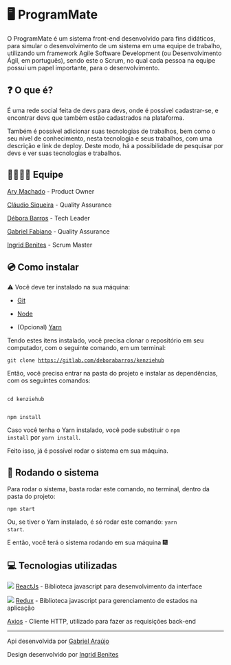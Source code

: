 # 🖥️ ProgramMate

O ProgramMate é um sistema front-end desenvolvido para fins didáticos, para simular o desenvolvimento de um sistema em uma equipe de trabalho, utilizando um framework Agile Software Development (ou Desenvolvimento Ágil, em português), sendo este o Scrum, no qual cada pessoa na equipe possui um papel importante, para o desenvolvimento.

## ❓ O que é?

É uma rede social feita de devs para devs, onde é possível cadastrar-se, e encontrar devs que também estão cadastrados na plataforma.

Também é possível adicionar suas tecnologias de trabalhos, bem como o seu nível de conhecimento, nesta tecnologia e seus trabalhos, com uma descrição e link de deploy. Deste modo, há a possibilidade de pesquisar por devs e ver suas tecnologias e trabalhos.

## 👨‍💻👩‍💻 Equipe

[Ary Machado](https://gitlab.com/arycmn) - Product Owner

[Cláudio Siqueira](https://gitlab.com/claudio42) - Quality Assurance

[Débora Barros](https://gitlab.com/deborabarros) - Tech Leader

[Gabriel Fabiano](https://gitlab.com/gabrielfabianoo91) - Quality Assurance

[Ingrid Benites](https://gitlab.com/ingridbgr) - Scrum Master

## 💿 Como instalar

⚠️ Você deve ter instalado na sua máquina:

<ul>
<li>

[Git](https://git-scm.com/downloads)

</li>

<li>

[Node](https://nodejs.org/en/download/package-manager/)

</li>

<li>

(Opcional) [Yarn](https://yarnpkg.com/getting-started/install)

</li>

</ul>

Tendo estes itens instalado, você precisa clonar o repositório em seu computador, com o seguinte comando, em um terminal:

<code>git clone https://gitlab.com/deborabarros/kenziehub</code>

Então, você precisa entrar na pasta do projeto e instalar as dependências, com os seguintes comandos:

<code>
cd kenziehub

npm install
</code>

Caso você tenha o Yarn instalado, você pode substituir o <code>npm install</code> por <code>yarn install</code>.

Feito isso, já é possível rodar o sistema em sua máquina.

## 🚀 Rodando o sistema

Para rodar o sistema, basta rodar este comando, no terminal, dentro da pasta do projeto:

<code>npm start</code>

Ou, se tiver o Yarn instalado, é só rodar este comando: <code>yarn start</code>.

E então, você terá o sistema rodando em sua máquina 🎆

## 💻 Tecnologias utilizadas

<img src="https://img.icons8.com/officel/12/000000/react.png"/> [ReactJs](https://pt-br.reactjs.org/) - Biblioteca javascript para desenvolvimento da interface

<img src="https://img.icons8.com/color/12/000000/redux.png"/> [Redux](https://redux.js.org/) - Biblioteca javascript para gerenciamento de estados na aplicação

[Axios](https://github.com/axios/axios) - Cliente HTTP, utilizado para fazer as requisições back-end

<hr>

Api desenvolvida por [Gabriel Araújo](https://gitlab.com/gabriel149)

Design desenvolvido por [Ingrid Benites](https://gitlab.com/ingridbgr)
